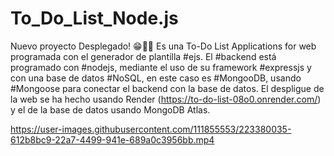 # To_Do_List_Node.js

Nuevo proyecto Desplegado! 😁🧑‍💻
Es una To-Do List Applications for web programada con el generador de plantilla #ejs. El #backend está programado con #nodejs, mediante el uso de su framework #expressjs y con una base de datos #NoSQL, en este caso es #MongooDB, usando #Mongoose para conectar el backend con la base de datos.
El despligue de la web se ha hecho usando Render (https://to-do-list-08o0.onrender.com/) y el de la base de datos usando MongoDB Atlas.

https://user-images.githubusercontent.com/111855553/223380035-612b8bc9-22a7-4499-941e-689a0c3956bb.mp4



